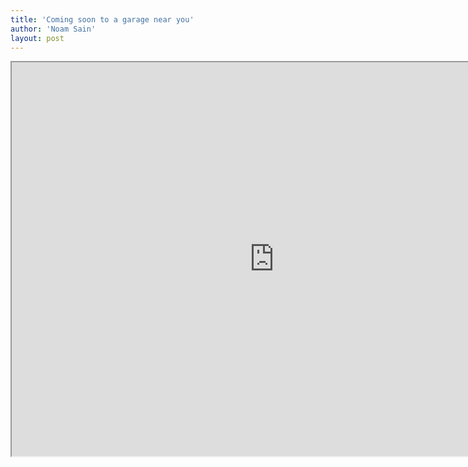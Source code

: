 ```yaml
---
title: 'Coming soon to a garage near you'
author: 'Noam Sain'
layout: post
---
```


<iframe height="630" width="840" src="https://www.youtube.com/embed/rAqPMJFaEdY?feature=oembed" title="The 2012 Pelosi GTxi SS/RT Sport Edition"></iframe>
